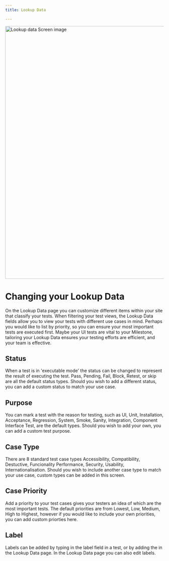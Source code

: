 ```yaml
---
title: Lookup Data

---
```

<div class="img-with-text">
    <img src="\img\Screens\img_4.png" alt="Lookup data Screen image" width="800"/>
    <p></p> 
</div>

# Changing your Lookup Data

On the Lookup Data page you can customize different items within your site that classify your tests. When filtering your test views, the Lookup Data fields allow you to view your tests with different use cases in mind. Perhaps you would like to list by priority, so you can ensure your most important tests are executed first. Maybe your UI tests are vital to your Milestone, tailoring your Lookup Data ensures your testing efforts are efficient, and your team is effective. 

## Status 
When a test is in 'executable mode' the status can be changed to represent the result of executing the test. Pass, Pending, Fail, Block, Retest, or skip are all the default status types. Should you wish to add a different status, you can add a custom status to match your use case. 
## Purpose
You can mark a test with the reason for testing, such as UI, Unit, Installation, Acceptance, Regression, System, Smoke, Sanity, Integration, Component Interface Test, are the default types. Should you wish to add your own, you can add a custom test purpose. 
## Case Type
There are 8 standard test case types Accessibility, Compatibility, Destuctive, Funcionality Performance, Security, Usability, Internationalisation. Should you wish to include another case type to match your use case, custom types can be added in this screen.
## Case Priority
Add a priority to your test cases gives your testers an idea of which are the most important tests. The default priorities are from Lowest, Low, Medium, High to Highest, however if you would like to include your own priorities, you can add custom priorties here.
## Label
Labels can be added by typing in the label field in a test, or by adding the in the Lookup Data page. In the Lookup Data page you can also edit labels. 


